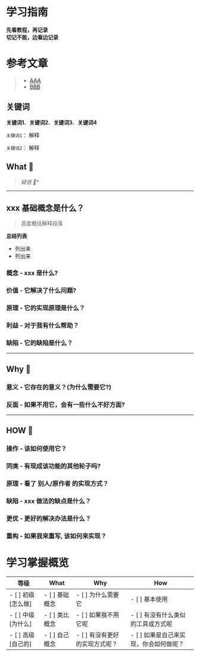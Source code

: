 # 学习指南
**先看教程，再记录  
切记不能，边看边记录**

# 参考文章
> * [AAA](www)
> * [BBB](www)

## 关键词
**关键词1**、**关键词2**、**关键词3**、**关键词4**

`关键词1`： 解释  

`关键词2`： 解释  






## What 🐎

> *疑惑 🤔**

---
## xxx 基础概念是什么？
> 高度概括解释段落

**总结列表**
* 列出来
* 列出来

### 概念 - xxx 是什么?

### 价值 - 它解决了什么问题?

### 原理 - 它的实现原理是什么？

### 利益 - 对于我有什么帮助？

### 缺陷 - 它的缺陷是什么？




---

## Why 🤔

### 意义 - 它存在的意义？(为什么需要它?)

### 反面 - 如果不用它，会有一些什么不好方面?




---

## HOW  🔨

### 操作 - 该如何使用它？

### 同类 - 有现成该功能的其他轮子吗?

### 原理 - 看了 别人/原作者 的实现方式？

### 缺陷 - xxx 做法的缺点是什么？

### 更优 - 更好的解决办法是什么？

### 重构 - 如果我来重写, 该如何来实现？







# 学习掌握概览

等级 | What        | Why                   | How
---|---     | ---                   | ---
- [ ] 初级 [怎么做] | - [ ] 基础概念 | - [ ] 为什么需要它             | - [ ] 基本使用
- [ ] 中级 [为什么] | - [ ] 类比概念 | - [ ] 如果我不用它呢           | - [ ] 有没有什么类似的工具或方式呢
- [ ] 高级 [自己的] | - [ ] 自己概念 | - [ ] 有没有更好的实现方式呢？ | - [ ] 如果是自己来实现，你会如何做呢？


